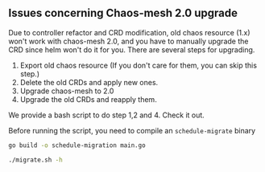 ## Issues concerning Chaos-mesh 2.0 upgrade
Due to controller refactor and CRD modification, old chaos resource (1.x) won't work with chaos-mesh 2.0, and you have to manually upgrade the CRD since helm won't do it for you. There are several steps for upgrading.

1. Export old chaos resource (If you don't care for them, you can skip this step.)
2. Delete the old CRDs and apply new ones.
3. Upgrade chaos-mesh to 2.0
4. Upgrade the old CRDs and reapply them.

We provide a bash script to do step 1,2 and 4. Check it out.

Before running the script, you need to compile an `schedule-migrate` binary

```bash
go build -o schedule-migration main.go
```

``` bash
./migrate.sh -h
```
